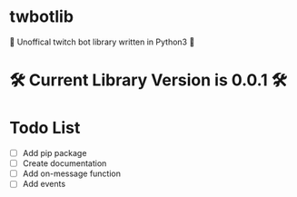 # twbotlib
🔷 Unoffical twitch bot library written in Python3 🔷

# 🛠 Current Library Version is 0.0.1 🛠

# Todo List
- [ ] Add pip package
- [ ] Create documentation
- [ ] Add on-message function
- [ ] Add events
